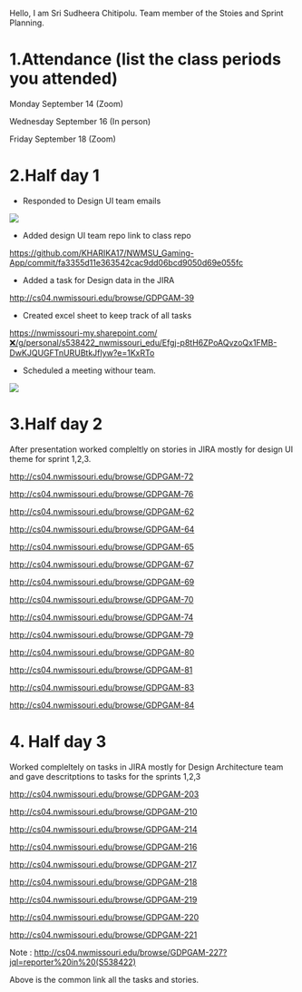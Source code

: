 Hello, I am Sri Sudheera Chitipolu. Team member of the Stoies and Sprint Planning.

# 1.Attendance (list the class periods you attended)

Monday September 14 (Zoom)

Wednesday September 16 (In person)

Friday September 18 (Zoom)

# 2.Half day 1

* Responded to Design UI team emails

![](https://raw.githubusercontent.com/KHARIKA17/NWMSU_Gaming-App/master/StoriesAndSprintPlanning/sudheera/Screenshot%20(142).png)

* Added design UI team repo link to class repo 

https://github.com/KHARIKA17/NWMSU_Gaming-App/commit/fa3355d11e363542cac9dd06bcd9050d69e055fc

* Added a task for Design data in the JIRA
 
 http://cs04.nwmissouri.edu/browse/GDPGAM-39

* Created excel sheet to keep track of all tasks

https://nwmissouri-my.sharepoint.com/❌/g/personal/s538422_nwmissouri_edu/Efgj-p8tH6ZPoAQvzoQx1FMB-DwKJQUGFTnURUBtkJfIyw?e=1KxRTo

* Scheduled a meeting withour team.

![](https://raw.githubusercontent.com/KHARIKA17/NWMSU_Gaming-App/master/StoriesAndSprintPlanning/Screenshot%20(141).png)

# 3.Half day 2

After presentation worked compleltly on stories in JIRA mostly for design UI theme for sprint 1,2,3.

http://cs04.nwmissouri.edu/browse/GDPGAM-72

http://cs04.nwmissouri.edu/browse/GDPGAM-76

http://cs04.nwmissouri.edu/browse/GDPGAM-62

http://cs04.nwmissouri.edu/browse/GDPGAM-64

http://cs04.nwmissouri.edu/browse/GDPGAM-65

http://cs04.nwmissouri.edu/browse/GDPGAM-67

http://cs04.nwmissouri.edu/browse/GDPGAM-69

http://cs04.nwmissouri.edu/browse/GDPGAM-70

http://cs04.nwmissouri.edu/browse/GDPGAM-74

http://cs04.nwmissouri.edu/browse/GDPGAM-79

http://cs04.nwmissouri.edu/browse/GDPGAM-80

http://cs04.nwmissouri.edu/browse/GDPGAM-81

http://cs04.nwmissouri.edu/browse/GDPGAM-83

http://cs04.nwmissouri.edu/browse/GDPGAM-84


# 4. Half day 3 

Worked compleltely on tasks in JIRA mostly for Design Architecture team and gave descritptions to tasks for the sprints 1,2,3

http://cs04.nwmissouri.edu/browse/GDPGAM-203

http://cs04.nwmissouri.edu/browse/GDPGAM-210

http://cs04.nwmissouri.edu/browse/GDPGAM-214

http://cs04.nwmissouri.edu/browse/GDPGAM-216

http://cs04.nwmissouri.edu/browse/GDPGAM-217

http://cs04.nwmissouri.edu/browse/GDPGAM-218

http://cs04.nwmissouri.edu/browse/GDPGAM-219

http://cs04.nwmissouri.edu/browse/GDPGAM-220

http://cs04.nwmissouri.edu/browse/GDPGAM-221


Note : http://cs04.nwmissouri.edu/browse/GDPGAM-227?jql=reporter%20in%20(S538422)

Above is the common link all the tasks and stories.
